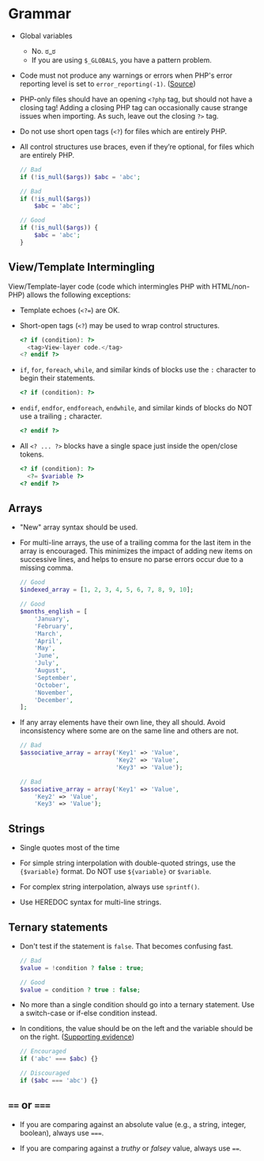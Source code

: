 # Grammar

* Global variables
    * No. ಠ_ಠ
    * If you are using `$_GLOBALS`, you have a pattern problem.

* Code must not produce any warnings or errors when PHP's error reporting level is set to `error_reporting(-1)`. ([Source](https://twitter.com/rasmus/status/7448448829))

* PHP-only files should have an opening `<?php` tag, but should not have a closing tag! Adding a closing PHP tag can occasionally cause strange issues when importing. As such, leave out the closing `?>` tag.

* Do not use short open tags (`<?`) for files which are entirely PHP.

* All control structures use braces, even if they’re optional, for files which are entirely PHP.

  ```php
  // Bad
  if (!is_null($args)) $abc = 'abc';

  // Bad
  if (!is_null($args))
      $abc = 'abc';

  // Good
  if (!is_null($args)) {
      $abc = 'abc';
  }
  ```

## View/Template Intermingling

View/Template-layer code (code which intermingles PHP with HTML/non-PHP) allows the following exceptions:

* Template echoes (`<?=`) are OK.

* Short-open tags (`<?`) may be used to wrap control structures.

  ```php
  <? if (condition): ?>
    <tag>View-layer code.</tag>
  <? endif ?>
  ```

* `if`, `for`, `foreach`, `while`, and similar kinds of blocks use the `:` character to begin their statements.

  ```php
  <? if (condition): ?>
  ```

* `endif`, `endfor`, `endforeach`, `endwhile`, and similar kinds of blocks do NOT use a trailing `;` character.

  ```php
  <? endif ?>
  ```

* All `<? ... ?>` blocks have a single space just inside the open/close tokens.

  ```php
  <? if (condition): ?>
    <?= $variable ?>
  <? endif ?>
  ```

## Arrays

* "New" array syntax should be used.

* For multi-line arrays, the use of a trailing comma for the last item in the array is encouraged. This minimizes the impact of adding new items on successive lines, and helps to ensure no parse errors occur due to a missing comma.

  ```php
  // Good
  $indexed_array = [1, 2, 3, 4, 5, 6, 7, 8, 9, 10];

  // Good
  $months_english = [
      'January',
      'February',
      'March',
      'April',
      'May',
      'June',
      'July',
      'August',
      'September',
      'October',
      'November',
      'December',
  ];
  ```

* If any array elements have their own line, they all should. Avoid inconsistency where some are on the same line and others are not.

  ```php
  // Bad
  $associative_array = array('Key1' => 'Value',
                             'Key2' => 'Value',
                             'Key3' => 'Value');

  // Bad
  $associative_array = array('Key1' => 'Value',
      'Key2' => 'Value',
      'Key3' => 'Value');
  ```

## Strings

* Single quotes most of the time

* For simple string interpolation with double-quoted strings, use the `{$variable}` format. Do NOT use `${variable}` or `$variable`.

* For complex string interpolation, always use `sprintf()`.

* Use HEREDOC syntax for multi-line strings.

## Ternary statements

* Don't test if the statement is `false`. That becomes confusing fast.

  ```php
  // Bad
  $value = !condition ? false : true;

  // Good
  $value = condition ? true : false;
  ```

* No more than a single condition should go into a ternary statement. Use a switch-case or if-else condition instead.

* In conditions, the value should be on the left and the variable should be on the right. ([Supporting evidence](https://www.securecoding.cert.org/confluence/display/c/VOID+EXP21-C.+Place+constants+on+the+left+of+equality+comparisons))

  ```php
  // Encouraged
  if ('abc' === $abc) {}

  // Discouraged
  if ($abc === 'abc') {}
  ```

## `==` or `===`

* If you are comparing against an absolute value (e.g., a string, integer, boolean), always use `===`.

* If you are comparing against a _truthy_ or _falsey_ value, always use `==`.
